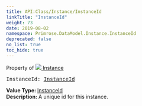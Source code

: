 ```yaml
---
title: API:Class/Instance/InstanceId
linkTitle: "InstanceId"
weight: 73
date: 2019-08-02
namespace: Primrose.DataModel.Instance.InstanceId
deprecated: false
no_list: true
toc_hide: true
---
```

Property of <a href="/docs/api-reference/Class/Instance"><img src="/icons/silk/default.png"/>&nbsp;Instance</a>
<pre class="method-declaration">
InstanceId: <a class="type" href="/docs/api-reference/DataType/InstanceId">InstanceId</a></pre>
<b>Value Type: </b>
<a class="type" href="/docs/api-reference/DataType/InstanceId">InstanceId</a>
<br/>
<b>Description: </b>
A unique id for this instance.

